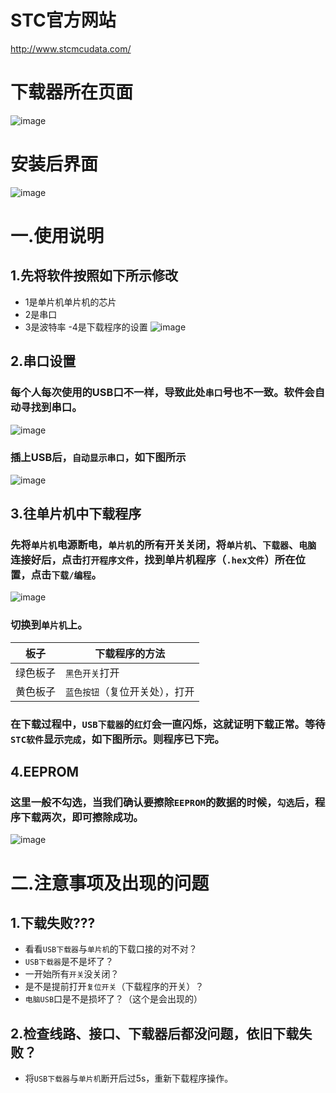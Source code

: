 # STC官方网站
http://www.stcmcudata.com/
# 下载器所在页面
![image](https://user-images.githubusercontent.com/43512109/181432275-8989d8db-2d22-491e-b862-22ee068342d7.png)
# 安装后界面
![image](https://user-images.githubusercontent.com/43512109/181432169-9507ac98-f9a3-4fcd-8f59-7afe081ee6e1.png)
# 一.使用说明
## 1.先将软件按照如下所示修改
- 1是单片机单片机的芯片
- 2是串口
- 3是波特率
-4是下载程序的设置
![image](https://user-images.githubusercontent.com/43512109/181432313-fa10049d-ae68-48c7-92fb-dec5e78045fe.png)
## 2.串口设置

### 每个人每次使用的USB口不一样，导致此处`串口`号也不一致。**软件会自动寻找到串口**。
![image](https://user-images.githubusercontent.com/43512109/181432334-e580dabf-8f6d-402e-af0b-07b7f795f5f3.png)

### 插上USB后，`自动显示串口`，如下图所示

![image](https://user-images.githubusercontent.com/43512109/181432436-5e5d9d25-f143-40e8-bfd5-22a9df543c4e.png)

## 3.往单片机中下载程序
### 先将`单片机`电源断电，`单片机`的所有开关关闭，将`单片机`、`下载器`、`电脑`连接好后，点击`打开程序文件`，找到单片机程序（`.hex文件`）所在位置，点击`下载/编程`。
![image](https://user-images.githubusercontent.com/43512109/181432443-073a328a-6610-45a0-9789-8a0f0c7dd920.png)

### 切换到`单片机`上。

| 板子| 下载程序的方法|
| ------ | ------ |
| 绿色板子 | `黑色开关`打开 |
| 黄色板子 | `蓝色按钮`（复位开关处），打开|

### 在下载过程中，`USB下载器`的`红灯`会一直闪烁，这就证明下载正常。等待`STC软件`显示`完成`，如下图所示。则程序已下完。

## 4.EEPROM
### 这里一般不勾选，当我们确认要擦除`EEPROM`的数据的时候，`勾选`后，**程序下载两次**，即可擦除成功。
![image](https://user-images.githubusercontent.com/43512109/181432471-c3a84bc8-090a-436d-b5c5-98bb7880fe89.png)

# 二.注意事项及出现的问题
## 1.下载失败???
- 看看`USB下载器`与`单片机`的下载口接的对不对？
- `USB下载器`是不是坏了？
- 一开始所有`开关`没关闭？
- 是不是提前打开`复位开关`（下载程序的开关）？
- `电脑USB`口是不是损坏了？（这个是会出现的）
## 2.检查线路、接口、下载器后都没问题，依旧下载失败？
- 将`USB下载器`与`单片机`断开后过5s，重新下载程序操作。

